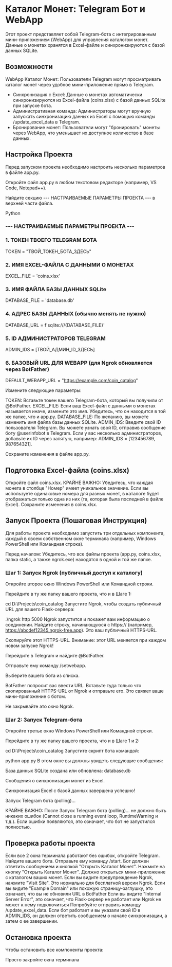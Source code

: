# Каталог Монет: Telegram Бот и WebApp
Этот проект представляет собой Telegram-бота с интегрированным мини-приложением (WebApp) для управления каталогом монет. Данные о монетах хранятся в Excel-файле и синхронизируются с базой данных SQLite.

## Возможности
WebApp Каталог Монет: Пользователи Telegram могут просматривать каталог монет через удобное мини-приложение прямо в Telegram.

- Синхронизация с Excel: Данные о монетах автоматически синхронизируются из Excel-файла (coins.xlsx) с базой данных SQLite при запуске бота.
- Административная команда: Администраторы могут вручную запускать синхронизацию данных из Excel с помощью команды /update_excel_data в Telegram.
- Бронирование монет: Пользователи могут "бронировать" монеты через WebApp, что уменьшает их доступное количество в базе данных.

## Настройка Проекта
Перед запуском проекта необходимо настроить несколько параметров в файле app.py.

Откройте файл app.py в любом текстовом редакторе (например, VS Code, Notepad++).

Найдите секцию --- НАСТРАИВАЕМЫЕ ПАРАМЕТРЫ ПРОЕКТА --- в верхней части файла.

Python

### --- НАСТРАИВАЕМЫЕ ПАРАМЕТРЫ ПРОЕКТА ---

### 1. ТОКЕН ТВОЕГО TELEGRAM БОТА
TOKEN = "ТВОЙ_ТОКЕН_БОТА_ЗДЕСЬ"

### 2. ИМЯ EXCEL-ФАЙЛА С ДАННЫМИ О МОНЕТАХ
EXCEL_FILE = 'coins.xlsx'

### 3. ИМЯ ФАЙЛА БАЗЫ ДАННЫХ SQLite
DATABASE_FILE = 'database.db'

### 4. АДРЕС БАЗЫ ДАННЫХ (обычно менять не нужно)
DATABASE_URL = f'sqlite:///{DATABASE_FILE}'

### 5. ID АДМИНИСТРАТОРОВ TELEGRAM
ADMIN_IDS = [ТВОЙ_АДМИН_ID_ЗДЕСЬ]

### 6. БАЗОВЫЙ URL ДЛЯ WEBAPP (для Ngrok обновляется через BotFather)
DEFAULT_WEBAPP_URL = "https://example.com/coin_catalog"

Измените следующие параметры:

TOKEN: Вставьте токен вашего Telegram-бота, который вы получили от @BotFather.
EXCEL_FILE: Если ваш Excel-файл с данными о монетах называется иначе, измените это имя. Убедитесь, что он находится в той же папке, что и app.py.
DATABASE_FILE: По желанию, вы можете изменить имя файла базы данных SQLite.
ADMIN_IDS: Введите свой ID пользователя Telegram. Вы можете узнать свой ID, отправив сообщение боту @userinfobot в Telegram. Если у вас несколько администраторов, добавьте их ID через запятую, например: ADMIN_IDS = [123456789, 987654321].

Сохраните изменения в файле app.py.

## Подготовка Excel-файла (coins.xlsx)
Откройте файл coins.xlsx.
КРАЙНЕ ВАЖНО: Убедитесь, что каждая монета в столбце "Номер" имеет уникальное значение. Если вы используете одинаковые номера для разных монет, в каталоге будет отображаться только одна из них (та, которая была последней в файле Excel).
Сохраните изменения в coins.xlsx.

## Запуск Проекта (Пошаговая Инструкция)
Для работы проекта необходимо запустить три отдельных компонента, каждый в своем собственном окне терминала (например, Windows PowerShell или Командная строка).

Перед началом: Убедитесь, что все файлы проекта (app.py, coins.xlsx, папка static, а также ngrok.exe) находятся в одной и той же папке.

### Шаг 1: Запуск Ngrok (публичный доступ к каталогу)
Откройте второе окно Windows PowerShell или Командной строки.

Перейдите в ту же папку вашего проекта, что и в Шаге 1:

cd D:\Projects\coin_catalog
Запустите Ngrok, чтобы создать публичный URL для вашего Flask-сервера:

.\ngrok http 5000
Ngrok запустится и покажет вам информацию о соединении. Найдите строку, начинающуюся с https:// (например, https://abcdef12345.ngrok-free.app). Это ваш публичный HTTPS-URL.

Скопируйте этот HTTPS-URL. Внимание: этот URL меняется при каждом новом запуске Ngrok!

Перейдите в Telegram и найдите @BotFather.

Отправьте ему команду /setwebapp.

Выберите вашего бота из списка.

BotFather попросит вас ввести URL. Вставьте туда только что скопированный HTTPS-URL от Ngrok и отправьте его. Это свяжет ваше мини-приложение с ботом.

Не закрывайте это окно Ngrok.

### Шаг 2: Запуск Telegram-бота
Откройте третье окно Windows PowerShell или Командной строки.

Перейдите в ту же папку вашего проекта, что и в Шаге 1 и 2:

cd D:\Projects\coin_catalog
Запустите скрипт бота командой:

python app.py
В этом окне вы должны увидеть следующие сообщения:

База данных SQLite создана или обновлена: database.db

Сообщения о синхронизации монет из Excel.

Синхронизация Excel с базой данных завершена успешно!

Запуск Telegram бота (polling)...

КРАЙНЕ ВАЖНО: После Запуск Telegram бота (polling)... не должно быть никаких ошибок (Cannot close a running event loop, RuntimeWarning и т.д.). Если ошибки появляются, это означает, что бот не запустился полностью.

## Проверка работы проекта
Если все 2 окна терминала работают без ошибок, откройте Telegram.
Найдите вашего бота.
Отправьте ему команду /start.
Бот должен ответить сообщением и кнопкой "Открыть Каталог Монет".
Нажмите на кнопку "Открыть Каталог Монет". Должно открыться мини-приложение с каталогом ваших монет.
Если вы видите предупреждение Ngrok, нажмите "Visit Site". Это нормально для бесплатной версии Ngrok.
Если вы видите "Example Domain" или похожую страницу-заглушку, это означает, что вы не обновили URL в BotFather
Если вы видите "Internal Server Error", это означает, что Flask-сервер не работает или Ngrok не может к нему подключиться
Попробуйте отправить команду /update_excel_data. Если бот работает и вы указали свой ID в ADMIN_IDS, он должен ответить сообщением о начале синхронизации, а затем о ее завершении.

## Остановка проекта
Чтобы остановить все компоненты проекта:

Просто закройте окна терминала

